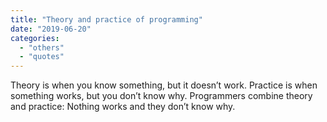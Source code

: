 ```yaml
---
title: "Theory and practice of programming"
date: "2019-06-20"
categories: 
  - "others"
  - "quotes"
---
```


Theory is when you know something, but it doesn’t work. Practice is when something works, but you don’t know why. Programmers combine theory and practice: Nothing works and they don’t know why.
